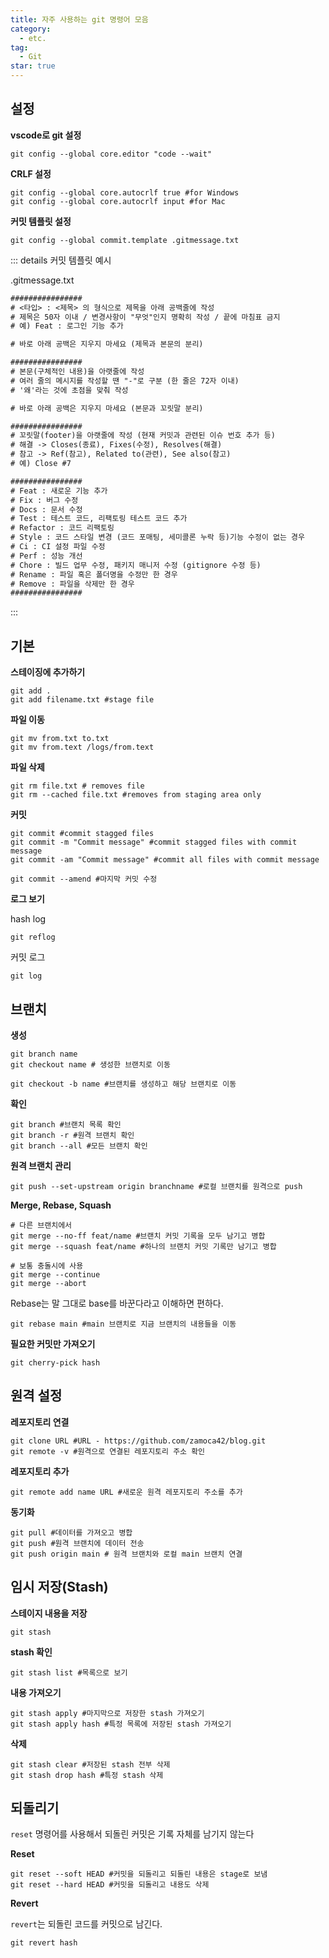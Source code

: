 ```yaml
---
title: 자주 사용하는 git 명령어 모음
category:
  - etc.
tag:
  - Git
star: true
---
```


## 설정

**vscode로 git 설정**

```shell
git config --global core.editor "code --wait"
```

**CRLF 설정**

```shell
git config --global core.autocrlf true #for Windows
git config --global core.autocrlf input #for Mac
```

**커밋 템플릿 설정**

```shell
git config --global commit.template .gitmessage.txt
```

::: details 커밋 템플릿 예시

.gitmessage.txt

```txt
################
# <타입> : <제목> 의 형식으로 제목을 아래 공백줄에 작성
# 제목은 50자 이내 / 변경사항이 "무엇"인지 명확히 작성 / 끝에 마침표 금지
# 예) Feat : 로그인 기능 추가

# 바로 아래 공백은 지우지 마세요 (제목과 본문의 분리)

################
# 본문(구체적인 내용)을 아랫줄에 작성
# 여러 줄의 메시지를 작성할 땐 "-"로 구분 (한 줄은 72자 이내)
# '왜'라는 것에 초점을 맞춰 작성

# 바로 아래 공백은 지우지 마세요 (본문과 꼬릿말 분리)

################
# 꼬릿말(footer)을 아랫줄에 작성 (현재 커밋과 관련된 이슈 번호 추가 등)
# 해결 -> Closes(종료), Fixes(수정), Resolves(해결)
# 참고 -> Ref(참고), Related to(관련), See also(참고)
# 예) Close #7

################
# Feat : 새로운 기능 추가
# Fix : 버그 수정
# Docs : 문서 수정
# Test : 테스트 코드, 리팩토링 테스트 코드 추가
# Refactor : 코드 리팩토링
# Style : 코드 스타일 변경 (코드 포매팅, 세미콜론 누락 등)기능 수정이 없는 경우
# Ci : CI 설정 파일 수정
# Perf : 성능 개선
# Chore : 빌드 업무 수정, 패키지 매니저 수정 (gitignore 수정 등)
# Rename : 파일 혹은 폴더명을 수정만 한 경우
# Remove : 파일을 삭제만 한 경우
################
```

:::

## 기본

**스테이징에 추가하기**

```shell
git add .
git add filename.txt #stage file
```

**파일 이동**

```shell
git mv from.txt to.txt
git mv from.text /logs/from.text
```

**파일 삭제**

```shell
git rm file.txt # removes file
git rm --cached file.txt #removes from staging area only
```

**커밋**

```shell
git commit #commit stagged files
git commit -m "Commit message" #commit stagged files with commit message
git commit -am "Commit message" #commit all files with commit message
```

```shell
git commit --amend #마지막 커밋 수정
```

**로그 보기**

hash log

```shell
git reflog
```

커밋 로그

```shell
git log
```

## 브랜치

**생성**

```shell
git branch name
git checkout name # 생성한 브랜치로 이동

git checkout -b name #브랜치를 생성하고 해당 브랜치로 이동
```

**확인**

```shell
git branch #브랜치 목록 확인
git branch -r #원격 브랜치 확인
git branch --all #모든 브랜치 확인
```

**원격 브랜치 관리**

```shell
git push --set-upstream origin branchname #로컬 브랜치를 원격으로 push
```

**Merge, Rebase, Squash**

```shell
# 다른 브랜치에서
git merge --no-ff feat/name #브랜치 커밋 기록을 모두 남기고 병합
git merge --squash feat/name #하나의 브랜치 커밋 기록만 남기고 병합

# 보통 충돌시에 사용
git merge --continue
git merge --abort
```

Rebase는 말 그대로 base를 바꾼다라고 이해하면 편하다.

```shell
git rebase main #main 브랜치로 지금 브랜치의 내용들을 이동
```

**필요한 커밋만 가져오기**

```shell
git cherry-pick hash
```

## 원격 설정

**레포지토리 연결**

```shell
git clone URL #URL - https://github.com/zamoca42/blog.git
git remote -v #원격으로 연결된 레포지토리 주소 확인
```

**레포지토리 추가**

```shell
git remote add name URL #새로운 원격 레포지토리 주소를 추가
```

**동기화**

```shell
git pull #데이터를 가져오고 병합
git push #원격 브랜치에 데이터 전송
git push origin main # 원격 브랜치와 로컬 main 브랜치 연결
```

## 임시 저장(Stash)

**스테이지 내용을 저장**

```shell
git stash
```

**stash 확인**

```shell
git stash list #목록으로 보기
```

**내용 가져오기**

```shell
git stash apply #마지막으로 저장한 stash 가져오기
git stash apply hash #특정 목록에 저장된 stash 가져오기
```

**삭제**

```shell
git stash clear #저장된 stash 전부 삭제
git stash drop hash #특정 stash 삭제
```

## 되돌리기

`reset` 명령어를 사용해서 되돌린 커밋은 기록 자체를 남기지 않는다

**Reset**

```shell
git reset --soft HEAD #커밋을 되돌리고 되돌린 내용은 stage로 보냄
git reset --hard HEAD #커밋을 되돌리고 내용도 삭제
```

**Revert**

`revert`는 되돌린 코드를 커밋으로 남긴다.

```shell
git revert hash
```
